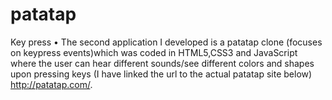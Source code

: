 # patatap
Key press 
•	The second application I developed is a patatap clone (focuses on keypress events)which was coded in HTML5,CSS3 and JavaScript where the user 
can hear different sounds/see different colors and shapes upon pressing keys 
(I have linked the url to the actual patatap site below)
http://patatap.com/.
